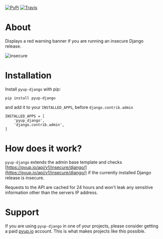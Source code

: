 [![PyPi](https://img.shields.io/pypi/v/pyup-django.svg)](https://pypi.python.org/pypi/pyup-django)
[![Travis](https://img.shields.io/travis/pyupio/pyup-django.svg)](https://travis-ci.org/pyupio/pyup-django)

# About

Displays a red warning banner if you are running an insecure Django release.

![insecure](insecure.png)

# Installation

Install `pyup-django` with pip:

```
pip install pyup-django
```

and add it to your `INSTALLED_APPS`, before `django.contrib.admin`

```
INSTALLED_APPS = [
    'pyup_django',
    'django.contrib.admin',
]
```

# How does it work?

`pyup-django` extends the admin base template and checks [https://pyup.io/api/v1/insecure/django/](https://pyup.io/api/v1/insecure/django/)
if the currently installed Django release is insecure.

Requests to the API are cached for 24 hours and won't leak any sensitive
information other than the servers IP address.


# Support

If you are using `pyup-django` in one of your projects, please consider getting a paid
[pyup.io](https://pyup.io) account. This is what makes projects like this possible.
